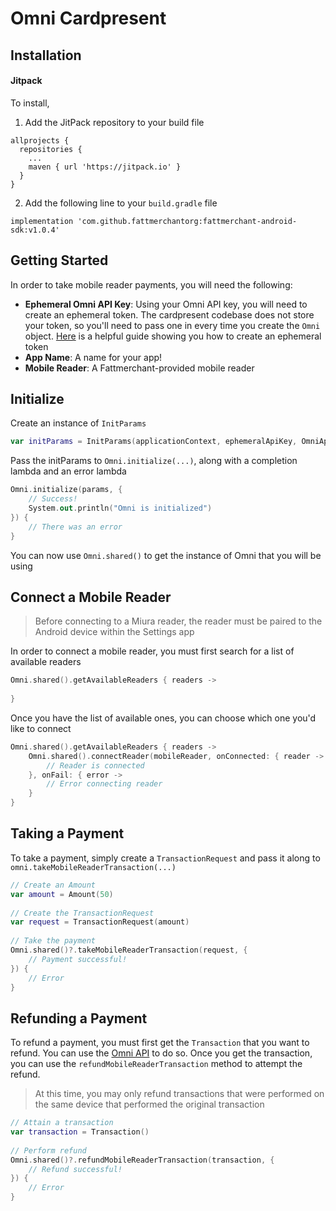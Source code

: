 # Omni Cardpresent


## <a name="installation">Installation</a>

#### Jitpack
To install,

1. Add the JitPack repository to your build file

```
allprojects {
  repositories {
    ...
    maven { url 'https://jitpack.io' }
  }
}
```

2. Add the following line to your `build.gradle` file

```
implementation 'com.github.fattmerchantorg:fattmerchant-android-sdk:v1.0.4'
```


## <a name="getting-started">Getting Started</a>

In order to take mobile reader payments, you will need the following:

* **Ephemeral Omni API Key**: Using your Omni API key, you will need to create an ephemeral token. The cardpresent codebase does not store your token, so you'll need to pass one in every time you create the `Omni` object. [Here](https://fattmerchant.docs.apiary.io/#reference/0/authentication-tokens/generate-an-ephemeral-token) is a helpful guide showing you how to create an ephemeral token
* **App Name**: A name for your app!
* **Mobile Reader**: A Fattmerchant-provided mobile reader


## Initialize

Create an instance of `InitParams`

```kotlin
var initParams = InitParams(applicationContext, ephemeralApiKey, OmniApi.Environment.DEV)
```

Pass the initParams to `Omni.initialize(...)`, along with a completion lambda and an error lambda

```kotlin
Omni.initialize(params, {
	// Success!
    System.out.println("Omni is initialized")
}) {
	// There was an error
}
```

You can now use `Omni.shared()` to get the instance of Omni that you will be using


## Connect a Mobile Reader
> Before connecting to a Miura reader, the reader must be paired to the Android device within the Settings app


In order to connect a mobile reader, you must first search for a list of available readers

```kotlin
Omni.shared().getAvailableReaders { readers ->
	
}
```

Once you have the list of available ones, you can choose which one you'd like to connect

```kotlin
Omni.shared().getAvailableReaders { readers ->
	Omni.shared().connectReader(mobileReader, onConnected: { reader ->
		// Reader is connected
	}, onFail: { error ->
		// Error connecting reader
	}
}
```

## Taking a Payment
To take a payment, simply create a `TransactionRequest` and pass it along to `omni.takeMobileReaderTransaction(...)`

```kotlin
// Create an Amount
var amount = Amount(50)
    
// Create the TransactionRequest
var request = TransactionRequest(amount)
    
// Take the payment
Omni.shared()?.takeMobileReaderTransaction(request, {
    // Payment successful!
}) {
    // Error
}
```


## Refunding a Payment
To refund a payment, you must first get the `Transaction` that you want to refund. You can use the [Omni API](https://fattmerchant.docs.apiary.io/#reference/0/transactions) to do so. 
Once you get the transaction, you can use the `refundMobileReaderTransaction` method to attempt the refund.

> At this time, you may only refund transactions that were performed on the same device that performed the original transaction 

```kotlin
// Attain a transaction
var transaction = Transaction()
    
// Perform refund
Omni.shared()?.refundMobileReaderTransaction(transaction, {
    // Refund successful!
}) {
    // Error
}
```


